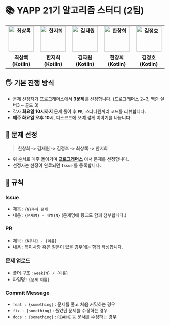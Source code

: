 # :books: YAPP 21기 알고리즘 스터디 (2팀)

<div align="center">
  <table style="font-weight : bold">
      <tr>
          <td align="center">
              <a href="https://github.com/EvergreenTree97">                 
                  <img alt="최상록" src="https://avatars.githubusercontent.com/EvergreenTree97" width="80" />            
              </a>
          </td>
          <td align="center">
              <a href="https://github.com/jihee-dev">                 
                  <img alt="한지희" src="https://avatars.githubusercontent.com/jihee-dev" width="80" />            
              </a>
          </td>
          <td align="center">
              <a href="https://github.com/ashwon12">                 
                  <img alt="김재원" src="https://avatars.githubusercontent.com/ashwon12" width="80" />            
              </a>
          </td>
          <td align="center">
              <a href="https://github.com/hanchang97">                 
                  <img alt="한창희" src="https://avatars.githubusercontent.com/hanchang97" width="80" />            
              </a>
          </td>
          <td align="center">
              <a href="https://github.com/hoyahozz">                 
                  <img alt="김정호" src="https://avatars.githubusercontent.com/hoyahozz" width="80" />            
              </a>
          </td>
      </tr>
      <tr>
          <td align="center">최상록(Kotlin)</td>
          <td align="center">한지희(Kotlin)</td>
          <td align="center">김재원(Kotlin)</td>
          <td align="center">한창희(Kotlin)</td>
          <td align="center">김정호(Kotlin)</td>
      </tr>
  </table>
</div>

## 🖐 기본 진행 방식
- 문제 선정자가 프로그래머스에서 **3문제**를 선정합니다. (프로그래머스 2~3, 백준 실버3 ~ 골드 3)
- 각자 **화요일 10시까지** 문제 풀이 후 `PR`, 스터디원끼리 코드를 리뷰합니다.
- **매주 화요일 오후 10시**, 디스코드에 모여 짧게 이야기를 나눕니다.

## 🤔 문제 선정
> **한창희 -> 김재원 -> 김정호 -> 최상록 -> 한지희**
- 위 순서로 매주 돌아가며 **[프로그래머스](https://programmers.co.kr/learn/challenges)** 에서 문제를 선정합니다.
- 선정자는 선정이 완료되면 `Issue` 를 등록합니다.

## 📕 규칙

### Issue
- 제목 : `{N}주차 문제`
- 내용 : `{문제명} - 레벨{N}` (문제명에 링크도 함께 첨부합니다.)

### PR
- 제목 : `{N주차} - {이름}`
- 내용 : 특이사항 혹은 질문이 있을 경우에는 함께 작성합니다.

### 문제 업로드
- 폴더 구조 : `week{N} / {이름}`
- 파일명 : `{문제 이름}`

### Commit Message
- `feat : {something}` : 문제를 풀고 처음 커밋하는 경우
- `fix : {something}` : 풀었던 문제를 수정하는 경우
- `docs : {something}` : `README` 등 문서를 수정하는 경우
